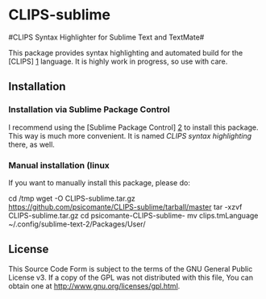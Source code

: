 CLIPS-sublime
=============

#CLIPS Syntax Highlighter for Sublime Text and TextMate#

This package provides syntax highlighting and automated build for the [CLIPS] [1] language. 
It is highly work in progress, so use with care.

[1]: http://clipsrules.sourceforge.net/

## Installation ##

### Installation via Sublime Package Control ###

I recommend using the [Sublime Package Control] [2] to install this package. 
This way is much more convenient. It is named *CLIPS syntax highlighting* 
there, as well.

[2]: http://wbond.net/sublime_packages/package_control

### Manual installation (linux ###

If you want to manually install this package, please do:

  cd /tmp
	wget -O CLIPS-sublime.tar.gz https://github.com/psicomante/CLIPS-sublime/tarball/master
	tar -xzvf CLIPS-sublime.tar.gz
	cd psicomante-CLIPS-sublime-<commit>
	mv clips.tmLanguage ~/.config/sublime-text-2/Packages/User/

## License ##

This Source Code Form is subject to the terms of the GNU General Public License v3. 
If a copy of the GPL was not distributed with this file, You can obtain 
one at <http://www.gnu.org/licenses/gpl.html>.

